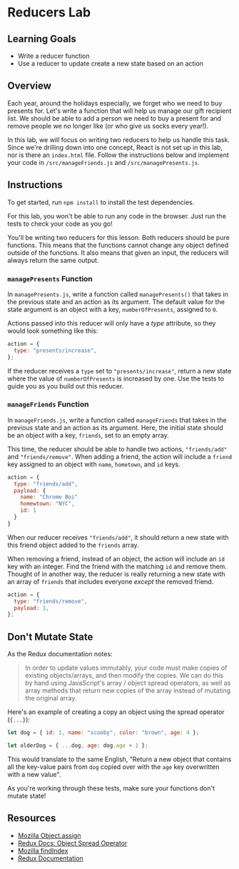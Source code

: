 # Reducers Lab

## Learning Goals

- Write a reducer function
- Use a reducer to update create a new state based on an action

## Overview

Each year, around the holidays especially, we forget who we need to buy presents
for. Let's write a function that will help us manage our gift recipient list. We
should be able to add a person we need to buy a present for and remove people we
no longer like (or who give us socks every year!).

In this lab, we will focus on writing two reducers to help us handle this task.
Since we're drilling down into one concept, React is not set up in this lab, nor
is there an `index.html` file. Follow the instructions below and implement your
code in `/src/manageFriends.js` and `/src/managePresents.js`.

## Instructions

To get started, run `npm install` to install the test dependencies.

For this lab, you won't be able to run any code in the browser. Just run the
tests to check your code as you go!

You'll be writing two reducers for this lesson. Both reducers should be pure
functions. This means that the functions cannot change any object defined
outside of the functions. It also means that given an input, the reducers will
always return the same output.

### `managePresents` Function

In `managePresents.js`, write a function called `managePresents()` that takes in
the previous state and an action as its argument. The default value for the
state argument is an object with a key, `numberOfPresents`, assigned to `0`.

Actions passed into this reducer will only have a _type_ attribute, so they
would look something like this:

```js
action = {
  type: "presents/increase",
};
```

If the reducer receives a `type` set to `"presents/increase"`, return a new
state where the value of `numberOfPresents` is increased by one. Use the tests
to guide you as you build out this reducer.

### `manageFriends` Function

In `manageFriends.js`, write a function called `manageFriends` that takes in the
previous state and an action as its argument. Here, the initial state should be
an object with a key, `friends`, set to an empty array.

This time, the reducer should be able to handle two actions, `"friends/add"` and
`"friends/remove"`. When adding a friend, the action will include a `friend` key
assigned to an object with `name`, `hometown`, and `id` keys.

```js
action = {
  type: "friends/add",
  payload: {
    name: "Chrome Boi"
    homewtown: "NYC",
    id: 1
  }
}
```

When our reducer receives `"friends/add"`, it should return a new state with
this friend object added to the `friends` array.

When removing a friend, instead of an object, the action will include an `id`
key with an integer. Find the friend with the matching `id` and remove them.
Thought of in another way, the reducer is really returning a new state with an
array of `friends` that includes everyone _except_ the removed friend.

```js
action = {
  type: "friends/remove",
  payload: 1,
};
```

## Don't Mutate State

As the Redux documentation notes:

> In order to update values immutably, your code must make copies of existing
> objects/arrays, and then modify the copies. We can do this by hand using
> JavaScript's array / object spread operators, as well as array methods that
> return new copies of the array instead of mutating the original array.

Here's an example of creating a copy an object using the spread operator
(`{...}`):

```javascript
let dog = { id: 1, name: "scooby", color: "brown", age: 4 };

let olderDog = { ...dog, age: dog.age + 1 };
```

This would translate to the same English, "Return a new object that contains all
the key-value pairs from `dog` copied over with the `age` key overwritten with a
new value".

As you're working through these tests, make sure your functions don't mutate
state!

## Resources

- [Mozilla Object.assign](https://developer.mozilla.org/en-US/docs/Web/JavaScript/Reference/Global_Objects/Object/assign)
- [Redux Docs: Object Spread Operator](http://redux.js.org/docs/recipes/UsingObjectSpreadOperator.html)
- [Mozilla findIndex](https://developer.mozilla.org/en-US/docs/Web/JavaScript/Reference/Global_Objects/Array/findIndex)
- [Redux Documentation](http://redux.js.org/docs/basics/Reducers.html)
